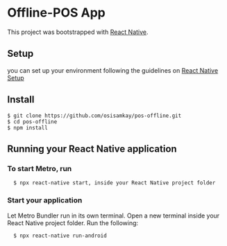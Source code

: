 # Offline-POS App

    
This project was bootstrapped with [React Native](https://reactnative.dev/).

## Setup

you can set up your environment following the guidelines on [React Native Setup](https://reactnative.dev/docs/environment-setup)

## Install

    $ git clone https://github.com/osisamkay/pos-offline.git
    $ cd pos-offline
    $ npm install


## Running your React Native application

   ### To start Metro, run
   
      $ npx react-native start, inside your React Native project folder
   
   ### Start your application
   
   Let Metro Bundler run in its own terminal. Open a new terminal inside your React Native project folder. Run the following:
   
      $ npx react-native run-android
   



